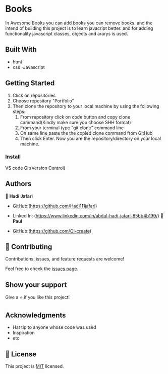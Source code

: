 # Books

In Awesome Books you can add books you can remove books. and the intend of building this project is to learn javacript better. and for adding functionality javascript classes, objects and ararys is used.
## Built With
- html
- css
-Javascript


## Getting Started

1. Click on repositories
2. Choose repository "Portfolio" 
3. Then clone the repository to your local machine by using the following steps:
     1. From repository click on code button and copy clone cammand(Kindly make sure you choose SHH format)
     2. From your terminal type "git clone" command line
     3. On same line paste the the copied clone command from GitHub
     4.  Then click Enter. Now you are the repository/directory on your local machine.
     

### Install
VS code
Git(Version Control)    

## Authors

👤 **Hadi Jafari**

- GitHub:(https://github.com/Hadi111jafari)
- Linked In: (https://www.linkedin.com/in/abdul-hadi-jafari-85bb4b199/)
👤 **Paul**

- GitHub:(https://github.com/Ol-create)
## 🤝 Contributing

Contributions, issues, and feature requests are welcome!

Feel free to check the [issues page](https://github.com/Hadi111jafari/Books/issues).


## Show your support

Give a ⭐️ if you like this project!

## Acknowledgments

- Hat tip to anyone whose code was used
- Inspiration
- etc

## 📝 License

This project is [MIT](./MIT.md) licensed.